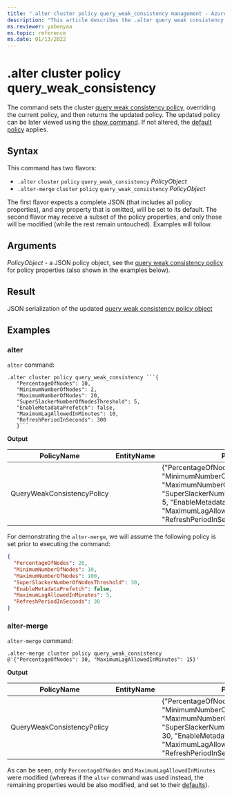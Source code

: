 ```yaml
---
title: ".alter cluster policy query_weak_consistency management - Azure Data Explorer"
description: "This article describes the .alter query weak consistency policy command in Azure Data Explorer."
ms.reviewer: yabenyaa
ms.topic: reference
ms.date: 01/13/2022
---
```

# .alter cluster policy query_weak_consistency

The command sets the cluster [query weak consistency policy](./query-weak-consistency-policy.md), overriding the current policy, and then returns the updated policy. The updated policy can be later viewed using the [show command](show-query-weak-consistency-policy.md). If not altered, the [default policy](./query-weak-consistency-policy.md#default-policy) applies.

## Syntax

This command has two flavors:
* `.alter` `cluster` `policy` `query_weak_consistency` *PolicyObject* 
* `.alter-merge` `cluster` `policy` `query_weak_consistency` *PolicyObject*

The first flavor expects a complete JSON (that includes all policy properties), and any property that is omitted, will be set to its default. The second flavor may receive a subset of the policy properties, and only those will be modified (while the rest remain untouched). Examples will follow.

## Arguments

*PolicyObject* - a JSON policy object, see the [query weak consistency policy](./query-weak-consistency-policy.md#the-policy-object) for policy properties (also shown in the examples below).

## Result

JSON serialization of the updated [query weak consistency policy object](./query-weak-consistency-policy.md#the-policy-object) 

## Examples

### alter
`alter` command:
<!-- csl -->
```
.alter cluster policy query_weak_consistency ```{
   "PercentageOfNodes": 10,
   "MinimumNumberOfNodes": 2,
   "MaximumNumberOfNodes": 20,
   "SuperSlackerNumberOfNodesThreshold": 5,
   "EnableMetadataPrefetch": false,
   "MaximumLagAllowedInMinutes": 10,
   "RefreshPeriodInSeconds": 300
   }```
```

**Output**

|PolicyName|EntityName|Policy|ChildEntities|EntityType|
|---|---|---|---|---|
|QueryWeakConsistencyPolicy||{"PercentageOfNodes": 10, "MinimumNumberOfNodes": 2, "MaximumNumberOfNodes": 20, "SuperSlackerNumberOfNodesThreshold": 5, "EnableMetadataPrefetch": false, "MaximumLagAllowedInMinutes": 10, "RefreshPeriodInSeconds": 300}| |Cluster

For demonstrating the `alter-merge`, we will assume the following policy is set prior to executing the command:
```JSON
{
  "PercentageOfNodes": 20,
  "MinimumNumberOfNodes": 10,
  "MaximumNumberOfNodes": 100, 
  "SuperSlackerNumberOfNodesThreshold": 30,
  "EnableMetadataPrefetch": false,
  "MaximumLagAllowedInMinutes": 5,
  "RefreshPeriodInSeconds": 30
}
```

### alter-merge
`alter-merge` command:
<!-- csl -->
```
.alter-merge cluster policy query_weak_consistency @'{"PercentageOfNodes": 30, "MaximumLagAllowedInMinutes": 15}'
```

**Output**

|PolicyName|EntityName|Policy|ChildEntities|EntityType|
|---|---|---|---|---|
|QueryWeakConsistencyPolicy||{"PercentageOfNodes": 30, "MinimumNumberOfNodes": 10, "MaximumNumberOfNodes": 100, "SuperSlackerNumberOfNodesThreshold": 30, "EnableMetadataPrefetch": false, "MaximumLagAllowedInMinutes": 15, "RefreshPeriodInSeconds": 30}| |Cluster

As can be seen, only `PercentageOfNodes` and `MaximumLagAllowedInMinutes` were modified (whereas if the `alter` command was used instead, the remaining properties would be also modified, and set to their [defaults](./query-weak-consistency-policy.md#default-policy)).
